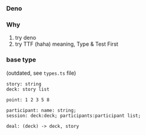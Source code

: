 ### Deno

### Why

1. try deno
1. try TTF (haha) meaning, Type & Test First

### base type

(outdated, see `types.ts` file)

```
story: string
deck: story list

point: 1 2 3 5 8

participant: name: string;
session: deck:deck; participants:participant list;

deal: (deck) -> deck, story
```
